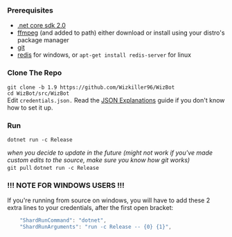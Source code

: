 ### Prerequisites 
- [.net core sdk 2.0][.netcore] 
- [ffmpeg][ffmpeg] (and added to path) either download or install using your distro's package manager 
- [git][git]
- [redis][redis] for windows, or `apt-get install redis-server` for linux

### Clone The Repo 
`git clone -b 1.9 https://github.com/Wizkiller96/WizBot`  
`cd WizBot/src/WizBot`  
Edit `credentials.json.` Read the [JSON Explanations](http://wizbot.readthedocs.io/en/latest/JSON%20Explanations/) guide if you don't know how to set it up.   

### Run 
`dotnet run -c Release`  

*when you decide to update in the future (might not work if you've made custom edits to the source, make sure you know how git works)*  
`git pull` 
`dotnet run -c Release`

### !!! NOTE FOR WINDOWS USERS  !!!
If you're running from source on windows, you will have to add these 2 extra lines to your credentials, after the first open bracket:
```js
    "ShardRunCommand": "dotnet",
    "ShardRunArguments": "run -c Release -- {0} {1}",
```


[.netcore]: https://www.microsoft.com/net/download/core#/sdk
[ffmpeg]: http://ffmpeg.zeranoe.com/builds/
[git]: https://git-scm.com/downloads
[redis]: https://github.com/MicrosoftArchive/redis/releases/latest